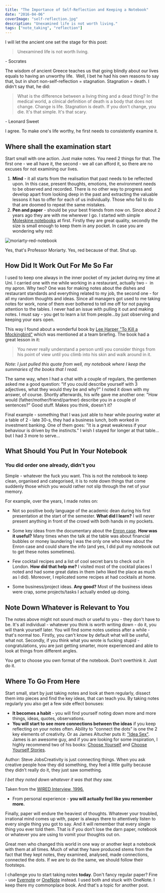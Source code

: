 ```yaml
---
title: "The Importance of Self-Reflection and Keeping a Notebook"
date: "2016-04-06"
coverImage: "self-reflection.jpg"
description: "Unexamined life is not worth living."
tags: ["note_taking", "reflection"]
---
```


I will let the ancient one set the stage for this post:

> Unexamined life is not worth living.

\- Socrates

The wisdom of ancient Greece teaches us that going blindly about our lives equals to having an unworthy life.  Well, I bet he had his own reasons to say that, but in short non-self-reflection = stagnation. Stagnation = death. I didn’t say that, he did:

> What is the difference between a living thing and a dead thing? In the medical world, a clinical definition of death is a body that does not change. Change is life. Stagnation is death. If you don't change, you die. It's that simple. It's that scary.

\- Leonard Sweet

I agree. To make one's life worthy, he first needs to consistently examine it.

## Where shall the examination start

Start small with one action. Just make notes. You need 2 things for that. The first one - we all have it, the second - we all can afford it, so there are no excuses for not examining our lives.

1. **Mind** - it all starts from the realisation that past needs to be reflected upon. In this case, present thoughts, emotions, the environment needs to be observed and recorded. There is no other way to progress and develop apart from looking deep in the past and extracting the valuable lessons it has to offer for each of us individually. Those who fail to do that are doomed to repeat the same mistakes.
2. **Pen and paper** - should be your best friends from now on. Since about 2 years ago they are with me wherever I go. I started with simple [Moleskine notebooks](http://www.amazon.com/dp/8862930976/ref=Bks_Cahier_CRed_Plain_PktSft) at first. Firstly they are great quality, secondly the size is small enough to keep them in any pocket. In case you are wondering why red:

![moriarty-red-notebook](/images/moriarty-red-notebook.png)

Yes, that's Professor Moriarty. Yes, red because of that. Shut up.

## How Did It Work Out For Me So Far

I used to keep one always in the inner pocket of my jacket during my time at Uni. I carried one with me while working in a restaurant, actually two -  in my apron. Why two? One was for making notes about the dishes and restaurant standards and everything related to my job, the second one - for all my random thoughts and ideas. Since all managers got used to me taking notes for work, none of them ever bothered to tell me off for not paying attention to the tables. I never had an issue with pulling it out and making notes. I must say - you get to learn a lot from people…by just observing and keeping your ears open.

This way I found about a wonderful book by [Lee Harper "To Kill a Mockingbird"](http://www.amazon.com/Kill-Mockingbird-Harper-Lee/dp/0446310786/ref=la_B00456LE3M_1_1?s=books&ie=UTF8&qid=1459629228&sr=1-1) which was mentioned at a team briefing. The book had a great lesson in it:

> You never really understand a person until you consider things from his point of view until you climb into his skin and walk around in it.

_Note: I just pulled this quote from well, my notebook where I keep the summaries of the books that I read._

The same way, when I had a chat with a couple of regulars, the gentlemen asked me a good question: "If you could describe yourself with 3 adjectives, what they would they be and why?" I noted it down with my answer, of course. Shortly afterwards, his wife gave me another one: "How would (father/mother/friend/partner) describe you in a couple of sentences?" Good stuff. Makes you think, doesn't it?

Final example - something that I was just able to hear while pouring water at a table of 2 - late 30-s, they had a business lunch, both worked in investment banking. One of them goes: "It is a great weakness if your behaviour is driven by the instincts." I wish I stayed for longer at that table…but I had 3 more to serve…

## What Should You Put In Your Notebook

### You did order one already, didn't you

Simple - whatever the fuck you want. This is not the notebook to keep clean, organised and categorised, it is to note down things that come suddenly those which you would rather not slip through the net of your memory.

For example, over the years, I made notes on:

- Not so positive body language of the academic dean during his first presentation at the start of the semester. **What did I learn?** I will never present anything in front of the crowd with both hands in my pockets.

- Some key ideas from the documentary about the [Enron case](https://en.wikipedia.org/wiki/Enron:_The_Smartest_Guys_in_the_Room). **How was it useful?** Many times when the talk at the table was about financial bubbles or money laundering I was the only one who knew about the Enron case and could share the info (and yes, I did pull my notebook out to get these notes sometimes).

- Few cocktail recipes and a list of cool secret bars to check out in London. **How did that help me?** I visited most of the cocktail places I noted and had some great dates in them (who liked the place as much as l did). Moreover, I replicated some recipes at had cocktails at home.

- Some business/project ideas. **Any good?** Most of the business ideas were crap, some projects/tasks I actually ended up doing.

## Note Down Whatever is Relevant to You

The notes above might not sound much or useful to you - they don't have to be. It's all individual - whatever you think is worth writing down - do it, you will thank yourself later. You will find some notes useless after a while - that's normal too. Firstly, you can't know by default what will be useful, what not. Secondly, if you think what you wrote is fucking stupid - congratulations, you are just getting smarter, more experienced and able to look at things from different angles.

You get to choose you own format of the notebook. Don't overthink it. Just do it.

## Where To Go From Here

Start small, start by just taking notes and look at them regularly, dissect them into pieces and find the key ideas, that can teach you. By taking notes regularly you also get a few side effect bonuses:

- **It becomes a habit** - you will find yourself noting down more and more things, ideas, quotes, observations.
- **You will start to see more connections between the ideas** if you keep reflecting on your notes often. Ability to "connect the dots" is one the 2 key elements of creativity. Or as James Altucher puts it: ["Idea Sex"](http://www.jamesaltucher.com/2012/04/how-to-have-great-ideas/). James is an awesome guy, and if you are looking for some inspiration, I highly recommend two of his books: [Choose Yourself](http://www.amazon.com/Choose-Yourself-James-Altucher/dp/1490313370/ref=sr_1_1?s=books&ie=UTF8&qid=1459630350&sr=1-1&keywords=choose+yourself) and [Choose Yourself Stories](http://www.amazon.com/Choose-Yourself-Stories-James-Altucher/dp/1500193410/ref=tmm_pap_swatch_0?_encoding=UTF8&qid=1459630399&sr=1-1).

Author: Steve JobsCreativity is just connecting things. When you ask creative people how they did something, they feel a little guilty because they didn’t really do it, they just saw something.

_I bet they noted down whatever it was that they saw._

Taken from the [WIRED Interview, 1996.](https://www.brainpickings.org/index.php/2011/10/20/i-steve-steve-jobs-in-his-own-words/)

- From personal experience - **you will actually feel like you remember more.**

Finally, paper will endure the heaviest of thoughts. Whatever your troubled, irrational mind comes up with, paper is always there to attentively listen to every single thing you got to say. And it will remember that every single thing you ever told them. That is if you don’t lose the darn paper, notebook or whatever you are using to vomit your thoughts out on.

Great men who changed this world in one way or another kept a notebook with them at all times. Much of what they have produced stems from the fact that they kept notes, they examined, analysed, made connections, connected the dots. If we are to do the same, we should follow their footsteps.

I challenge you to start taking notes **today**. Don't fancy regular paper? Fine - use [Evernote](https://evernote.com/?var=1) or [OneNote](https://www.onenote.com/) instead. I used both and stuck with OneNote. I keep there my commonplace book. And that's a topic for another post.
